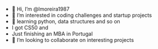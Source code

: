 - 👋 Hi, I’m @lmoreira1987
- 👀 I’m interested in coding challenges and startup projects
- 🌱 learning python, data structures and so on
- I got CS50 and 
- Just finishing an MBA in Portugal
- 💞️ I’m looking to collaborate on interesting projects

<!---
lmoreira1987/lmoreira1987 is a ✨ special ✨ repository because its `README.md` (this file) appears on your GitHub profile.
You can click the Preview link to take a look at your changes.
--->
